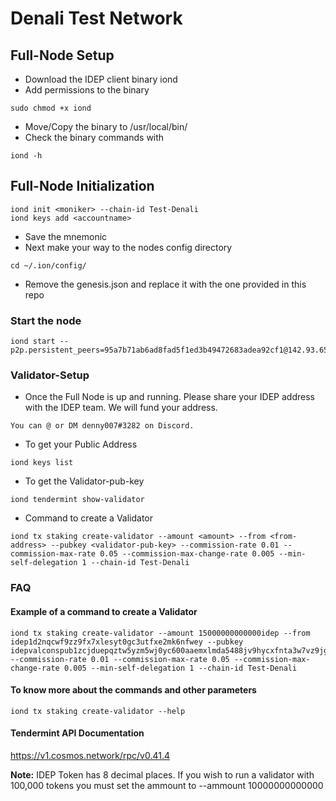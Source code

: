 # Denali Test Network
## Full-Node Setup
- Download the IDEP client binary iond
- Add permissions to the binary
```
sudo chmod +x iond
```
- Move/Copy the binary to /usr/local/bin/
- Check the binary commands with
```
iond -h
```
## Full-Node Initialization
```
iond init <moniker> --chain-id Test-Denali
iond keys add <accountname>
```
- Save the mnemonic
- Next make your way to the nodes config directory
```
cd ~/.ion/config/
```
- Remove the genesis.json and replace it with the one provided in this repo
### Start the node
```
iond start --p2p.persistent_peers=95a7b71ab6ad8fad5f1ed3b49472683adea92cf1@142.93.65.220:26656,dc07da4be6ff285a1be2e9501fa92efef248d025@64.225.75.108:26656
```


### Validator-Setup
- Once the Full Node is up and running. Please share your IDEP address with the IDEP team. We will fund your address.
``` 
You can @ or DM denny007#3282 on Discord.
```
- To get your Public Address
```
iond keys list
```
- To get the Validator-pub-key
```
iond tendermint show-validator
```
- Command to create a Validator
```
iond tx staking create-validator --amount <amount> --from <from-address> --pubkey <validator-pub-key> --commission-rate 0.01 --commission-max-rate 0.05 --commission-max-change-rate 0.005 --min-self-delegation 1 --chain-id Test-Denali
```

### FAQ
#### Example of a command to create a Validator
```
iond tx staking create-validator --amount 15000000000000idep --from idep1d2nqcwf9zz9fx7xlesyt0gc3utfxe2mk6nfwey --pubkey idepvalconspub1zcjduepqztw5yzm5wj0yc600aaemxlmda5488jv9hycxfnta3w7vz9jgpawqc9qnhs --commission-rate 0.01 --commission-max-rate 0.05 --commission-max-change-rate 0.005 --min-self-delegation 1 --chain-id Test-Denali
```

#### To know more about the commands and other parameters
```
iond tx staking create-validator --help
```
#### Tendermint API Documentation
https://v1.cosmos.network/rpc/v0.41.4

**Note:** IDEP Token has 8 decimal places. If you wish to run a validator with 100,000 tokens you must set the ammount to --ammount 10000000000000
